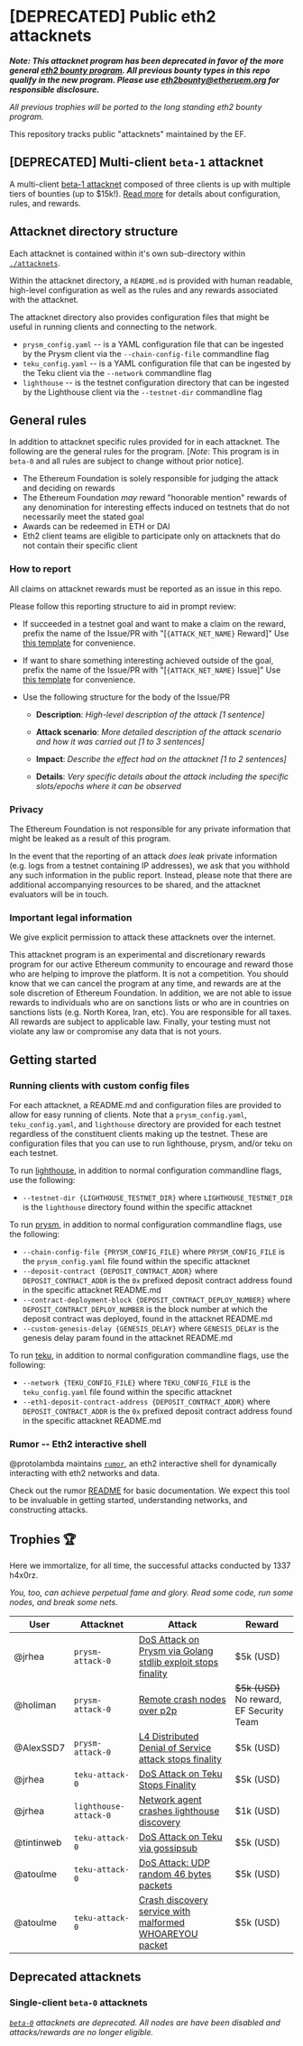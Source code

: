 # [DEPRECATED] Public eth2 attacknets

***Note: This attacknet program has been deprecated in favor of the more
general [eth2 bounty program](https://eth2bounty.ethereum.org/). All previous
bounty types in this repo qualify in the new program. Please use
eth2bounty@etheruem.org for responsible disclosure.***

_All previous trophies will be ported to the long standing eth2 bounty
program._

This repository tracks public "attacknets" maintained by the EF.

## [DEPRECATED] Multi-client `beta-1` attacknet

A multi-client [beta-1 attacknet](./attacknets/beta-1) composed of three
clients is up with multiple tiers of bounties (up to $15k!). [Read more](./attacknets/beta-1)
for details about configuration, rules, and rewards.

## Attacknet directory structure

Each attacknet is contained within it's own sub-directory within [`./attacknets`](./attacknets).

Within the attacknet directory, a `README.md` is provided with human
readable, high-level configuration as well as the rules and any rewards
associated with the attacknet.

The attacknet directory also provides configuration files that might be useful
in running clients and connecting to the network.

* `prysm_config.yaml` -- is a YAML configuration file that can be ingested by
  the Prysm client via the `--chain-config-file` commandline flag
* `teku_config.yaml` -- is a YAML configuration file that can be ingested by
  the Teku client via the `--network` commandline flag
* `lighthouse` -- is the testnet configuration directory that can be
  ingested by the Lighthouse client via the `--testnet-dir` commandline flag

## General rules

In addition to attacknet specific rules provided for in each attacknet. The
following are the general rules for the program. [_Note_: This program is in `beta-0`
and all rules are subject to change without prior notice].

* The Ethereum Foundation is solely responsible for judging the attack and deciding on rewards
* The Ethereum Foundation _may_ reward "honorable mention" rewards of any
  denomination for interesting effects induced on testnets that do not
  necessarily meet the stated goal
* Awards can be redeemed in ETH or DAI
* Eth2 client teams are eligible to participate only on attacknets that do not contain their specific client

### How to report

All claims on attacknet rewards must be reported as an issue in this repo.

Please follow this reporting structure to aid in prompt review:

* If succeeded in a testnet goal and want to make a claim on the reward, prefix the name of the Issue/PR with "[`{ATTACK_NET_NAME}` Reward]"
  Use [this template](https://github.com/ethereum/public-attacknets/issues/new?assignees=&labels=&template=attacknet-reward.md&title=%5BATTACKNET_NAME+Reward%5D)
  for convenience.
* If want to share something interesting achieved outside of the goal, prefix the name of the Issue/PR with "[`{ATTACK_NET_NAME}` Issue]"
  Use [this template](https://github.com/ethereum/public-attacknets/issues/new?assignees=&labels=&template=attacknet-issue.md&title=%5BATTACKNET_NAME+Issue%5D)
  for convenience.
* Use the following structure for the body of the Issue/PR

    * **Description**: _High-level description of the attack [1 sentence]_

    * **Attack scenario**: _More detailed description of the attack scenario and how it was carried out [1 to 3 sentences]_

    * **Impact**: _Describe the effect had on the attacknet [1 to 2 sentences]_

    * **Details**: _Very specific details about the attack including the specific slots/epochs where it can be observed_

### Privacy

The Ethereum Foundation is not responsible for any private information that might
be leaked as a result of this program.

In the event that the reporting of an attack _does leak_ private information
(e.g. logs from a testnet containing IP addresses), we ask that you withhold any such information in the public report.
Instead, please note that there are additional accompanying resources to be shared,
and the attacknet evaluators will be in touch.

### Important legal information

We give explicit permission to attack these attacknets over the internet.

This attacknet program is an experimental and discretionary rewards program for
our active Ethereum community to encourage and reward those who are helping
to improve the platform. It is not a competition. You should know that we can
cancel the program at any time, and rewards are at the sole discretion of Ethereum Foundation.
In addition, we are not able to issue rewards to individuals who are on sanctions
lists or who are in countries on sanctions lists (e.g. North Korea, Iran, etc).
You are responsible for all taxes. All rewards are subject to applicable law.
Finally, your testing must not violate any law or compromise any data that is not yours.

## Getting started

### Running clients with custom config files

For each attacknet, a README.md and configuration files are provided to allow
for easy running of clients. Note that a `prysm_config.yaml`, `teku_config.yaml`, and `lighthouse` directory
are provided for each testnet regardless of the constituent clients making up
the testnet. These are configuration files that you can use to run lighthouse,
prysm, and/or teku on each testnet.

To run [lighthouse](https://github.com/sigp/lighthouse/), in addition to normal
configuration commandline flags, use the following:
* `--testnet-dir {LIGHTHOUSE_TESTNET_DIR}` where `LIGHTHOUSE_TESTNET_DIR`
  is the `lighthouse` directory found within the specific attacknet

To run [prysm](https://github.com/prysmaticlabs/prysm/), in addition to normal
configuration commandline flags, use the following:
* `--chain-config-file {PRYSM_CONFIG_FILE}` where `PRYSM_CONFIG_FILE` is the
  `prysm_config.yaml` file found within the specific attacknet
* `--deposit-contract {DEPOSIT_CONTRACT_ADDR}` where `DEPOSIT_CONTRACT_ADDR` is
  the `0x` prefixed deposit contract address found in the specific attacknet
  README.md
* `--contract-deployment-block {DEPOSIT_CONTRACT_DEPLOY_NUMBER}` where `DEPOSIT_CONTRACT_DEPLOY_NUMBER` is
  the block number at which the deposit contract was deployed, found in the attacknet README.md
* `--custom-genesis-delay {GENESIS_DELAY}` where `GENESIS_DELAY` is
  the genesis delay param found in the attacknet README.md

To run [teku](https://github.com/pegasyseng/teku), in addition to normal configuration
commandline flags, use the following:
* `--network {TEKU_CONFIG_FILE}` where `TEKU_CONFIG_FILE` is the
  `teku_config.yaml` file found within the specific attacknet
* `--eth1-deposit-contract-address {DEPOSIT_CONTRACT_ADDR}` where `DEPOSIT_CONTRACT_ADDR` is
  the `0x` prefixed deposit contract address found in the specific attacknet
  README.md


### Rumor -- Eth2 interactive shell

@protolambda maintains [`rumor`](https://github.com/protolambda/rumor),
an eth2 interactive shell for dynamically interacting with eth2 networks and data.

Check out the rumor [README](https://github.com/protolambda/rumor) for basic
documentation. We expect this tool to be invaluable in getting started,
understanding networks, and constructing attacks.

## Trophies 🏆

Here we immortalize, for all time, the successful attacks conducted by 1337 h4x0rz.

_You, too, can achieve perpetual fame and glory. Read some code, run some nodes, and break some nets._

| User | Attacknet | Attack | Reward |
| ------------- | ---------- | ----------- | ---------- |
| @jrhea | `prysm-attack-0`| [DoS Attack on Prysm via Golang stdlib exploit stops finality](https://github.com/ethereum/public-attacknets/issues/12) | $5k (USD) |
| @holiman | `prysm-attack-0`| [Remote crash nodes over p2p](https://github.com/ethereum/public-attacknets/issues/11) | ~~$5k (USD)~~ No reward, EF Security Team |
| @AlexSSD7 | `prysm-attack-0`| [L4 Distributed Denial of Service attack stops finality](https://github.com/ethereum/public-attacknets/issues/9) | $5k (USD) |
| @jrhea | `teku-attack-0`| [DoS Attack on Teku Stops Finality](https://github.com/ethereum/public-attacknets/issues/7) | $5k (USD) |
| @jrhea | `lighthouse-attack-0`| [Network agent crashes lighthouse discovery](https://github.com/ethereum/public-attacknets/issues/4) | $1k (USD) |
| @tintinweb | `teku-attack-0` | [DoS Attack on Teku via gossipsub](https://github.com/ethereum/public-attacknets/issues/15) | $5k (USD) |
| @atoulme | `teku-attack-0` | [DoS Attack: UDP random 46 bytes packets](https://github.com/ethereum/public-attacknets/issues/16) | $5k (USD) |
| @atoulme | `teku-attack-0` | [Crash discovery service with malformed WHOAREYOU packet](https://github.com/ethereum/public-attacknets/issues/18) | $5k (USD) |

## Deprecated attacknets

### Single-client `beta-0` attacknets

_[`beta-0`](./attacknets/beta-0) attacknets are deprecated. All nodes are have been disabled
and attacks/rewards are no longer eligible._

